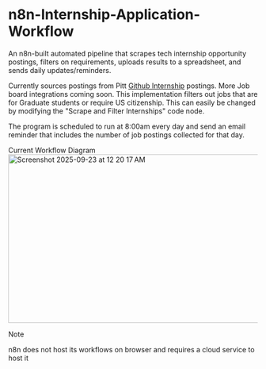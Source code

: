 # n8n-Internship-Application-Workflow
An n8n-built automated pipeline that scrapes tech internship opportunity postings, filters on requirements, uploads results to a spreadsheet, and sends daily updates/reminders.

Currently sources postings from Pitt [Github Internship](https://github.com/SimplifyJobs/Summer2026-Internships) postings. More Job board integrations coming soon. 
This implementation filters out jobs that are for Graduate students or require US citizenship. This can easily be changed by modifying the "Scrape and Filter Internships" code node.

The program is scheduled to run at 8:00am every day and send an email reminder that includes the number of job postings collected for that day. 

Current Workflow Diagram
<img width="533" height="340" alt="Screenshot 2025-09-23 at 12 20 17 AM" src="https://github.com/user-attachments/assets/66926d8d-0afc-4217-98c5-4b5ad18d5702" />

> [!NOTE]
> n8n does not host its workflows on browser and requires a cloud service to host it

